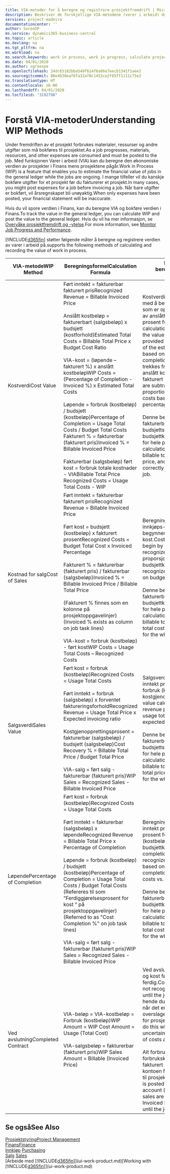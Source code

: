 ```yaml
---
title: VIA-metoder for å beregne og registrere prosjektfremdrift | Microsoft-dokumentasjon
description: Beskriver de forskjellige VIA-metodene (varer i arbeid) du kan bruke til å bokføre, overvåke og beregne økonomiske opplysninger for prosjekter som pågår.
services: project-madeira
documentationcenter: ''
author: SorenGP
ms.service: dynamics365-business-central
ms.topic: article
ms.devlang: na
ms.tgt_pltfrm: na
ms.workload: na
ms.search.keywords: work in process, work in progress, calculate project WIP
ms.date: 04/01/2020
ms.author: sgroespe
ms.openlocfilehash: 24dc65182bba549f624f8a66e7eecb1341f1aee1
ms.sourcegitcommit: 88e4b30eaf6fa32af0c1452ce2f85ff1111c75e2
ms.translationtype: HT
ms.contentlocale: nb-NO
ms.lasthandoff: 04/01/2020
ms.locfileid: "3192798"
---
```

# <a name="understanding-wip-methods"></a><span data-ttu-id="99a1d-103">Forstå VIA-metoder</span><span class="sxs-lookup"><span data-stu-id="99a1d-103">Understanding WIP Methods</span></span>
<span data-ttu-id="99a1d-104">Under fremdriften av et prosjekt forbrukes materialer, ressurser og andre utgifter som må bokføres til prosjektet.</span><span class="sxs-lookup"><span data-stu-id="99a1d-104">As a job progresses, materials, resources, and other expenses are consumed and must be posted to the job.</span></span> <span data-ttu-id="99a1d-105">Med funksjonen Varer i arbeid (VIA) kan du beregne den økonomiske verdien av prosjekter i Finans mens prosjektene pågår.</span><span class="sxs-lookup"><span data-stu-id="99a1d-105">Work in Process (WIP) is a feature that enables you to estimate the financial value of jobs in the general ledger while the jobs are ongoing.</span></span> <span data-ttu-id="99a1d-106">I mange tilfeller vil du kanskje bokføre utgifter for et prosjekt før du fakturerer et prosjekt.</span><span class="sxs-lookup"><span data-stu-id="99a1d-106">In many cases, you might post expenses for a job before invoicing a job.</span></span> <span data-ttu-id="99a1d-107">Når bare utgifter er bokført, vil årsregnskapet bli unøyaktig.</span><span class="sxs-lookup"><span data-stu-id="99a1d-107">When only expenses have been posted, your financial statement will be inaccurate.</span></span>

<span data-ttu-id="99a1d-108">Hvis du vil spore verdien i Finans, kan du beregne VIA og bokføre verdien i Finans.</span><span class="sxs-lookup"><span data-stu-id="99a1d-108">To track the value in the general ledger, you can calculate WIP and post the value to the general ledger.</span></span> <span data-ttu-id="99a1d-109">Hvis du vil ha mer informasjon, se [Overvåke prosjektfremdrift og -ytelse](projects-how-monitor-progress-performance.md).</span><span class="sxs-lookup"><span data-stu-id="99a1d-109">For more information, see [Monitor Job Progress and Performance](projects-how-monitor-progress-performance.md).</span></span>

[!INCLUDE[d365fin](includes/d365fin_md.md)] <span data-ttu-id="99a1d-110">støtter følgende måter å beregne og registrere verdien av varer i arbeid på.</span><span class="sxs-lookup"><span data-stu-id="99a1d-110">supports the following methods of calculating and recording the value of work in process.</span></span>

| <span data-ttu-id="99a1d-111">VIA-metode</span><span class="sxs-lookup"><span data-stu-id="99a1d-111">WIP Method</span></span> | <span data-ttu-id="99a1d-112">Beregningsformel</span><span class="sxs-lookup"><span data-stu-id="99a1d-112">Calculation Formula</span></span> | <span data-ttu-id="99a1d-113">Beskrivelse av beregning</span><span class="sxs-lookup"><span data-stu-id="99a1d-113">Calculation Description</span></span> |
| --- | --- | --- |
| <span data-ttu-id="99a1d-114">Kostverdi</span><span class="sxs-lookup"><span data-stu-id="99a1d-114">Cost Value</span></span> |<span data-ttu-id="99a1d-115">Ført inntekt = fakturerbar fakturert pris</span><span class="sxs-lookup"><span data-stu-id="99a1d-115">Recognized Revenue = Billable Invoiced Price</span></span><br /><br /> <span data-ttu-id="99a1d-116">Anslått kostbeløp = fakturerbart (salgsbeløp) x budsjett (kostforhold)</span><span class="sxs-lookup"><span data-stu-id="99a1d-116">Estimated Total Costs = Billable Total Price x Budget Cost Ratio</span></span><br /><br /> <span data-ttu-id="99a1d-117">VIA-kost = (løpende – fakturert %) x anslått kostbeløp</span><span class="sxs-lookup"><span data-stu-id="99a1d-117">WIP Costs = (Percentage of Completion - Invoiced %) x Estimated Total Costs</span></span><br /><br /> <span data-ttu-id="99a1d-118">Løpende = forbruk (kostbeløp) / budsjett (kostbeløp)</span><span class="sxs-lookup"><span data-stu-id="99a1d-118">Percentage of Completion = Usage Total Costs / Budget Total Costs</span></span><br /> <span data-ttu-id="99a1d-119">Fakturert % = fakturerbar (fakturert pris)</span><span class="sxs-lookup"><span data-stu-id="99a1d-119">Invoiced % = Billable Invoiced Price</span></span><br /><br /> <span data-ttu-id="99a1d-120">Fakturerbar (salgsbeløp) ført kost = forbruk totale kostnader - VIA</span><span class="sxs-lookup"><span data-stu-id="99a1d-120">Billable Total Price Recognized Costs = Usage Total Costs - WIP</span></span> |<span data-ttu-id="99a1d-121">Kostverdiberegninger starter med å beregne verdien av det som er oppgitt, ved å ta en andel av anslått kostbeløp basert på prosent fullført.</span><span class="sxs-lookup"><span data-stu-id="99a1d-121">Cost value calculations start by calculating the value of what has been provided by taking a proportion of the estimated total costs based on percentage of completion.</span></span> <span data-ttu-id="99a1d-122">Fakturert kost trekkes fra ved å ta en andel av anslått kostbeløp basert på fakturert prosent.</span><span class="sxs-lookup"><span data-stu-id="99a1d-122">Invoiced costs are subtracted by taking a proportion of the estimated total costs based on the invoiced percentage.</span></span><br /><br /> <span data-ttu-id="99a1d-123">Denne beregningen krever at det fakturerbare salgsbeløpet, budsjettsalgsbeløpet og budsjettkostbeløpet angis riktig for hele prosjektet.</span><span class="sxs-lookup"><span data-stu-id="99a1d-123">This calculation requires that the billable total price, budget total price, and budget total costs be correctly entered for the whole job.</span></span> |
| <span data-ttu-id="99a1d-124">Kostnad for salg</span><span class="sxs-lookup"><span data-stu-id="99a1d-124">Cost of Sales</span></span> |<span data-ttu-id="99a1d-125">Ført inntekt = fakturerbar fakturert pris</span><span class="sxs-lookup"><span data-stu-id="99a1d-125">Recognized Revenue = Billable Invoiced Price</span></span><br /><br /> <span data-ttu-id="99a1d-126">Ført kost = budsjett (kostbeløp) x fakturert prosent</span><span class="sxs-lookup"><span data-stu-id="99a1d-126">Recognized Costs = Budget Total Cost x Invoiced Percentage</span></span><br /><br /> <span data-ttu-id="99a1d-127">Fakturert % = fakturerbar (fakturert pris) / fakturerbar (salgsbeløp)</span><span class="sxs-lookup"><span data-stu-id="99a1d-127">Invoiced % = Billable Invoiced Price / Billable Total Price</span></span><br /><br /> <span data-ttu-id="99a1d-128">(Fakturert % finnes som en kolonne på prosjektoppgavelinjer)</span><span class="sxs-lookup"><span data-stu-id="99a1d-128">(Invoiced % exists as column on job task lines)</span></span><br /><br /> <span data-ttu-id="99a1d-129">VIA-kost = forbruk (kostbeløp) - ført kost</span><span class="sxs-lookup"><span data-stu-id="99a1d-129">WIP Costs = Usage Total Costs – Recognized Costs</span></span> |<span data-ttu-id="99a1d-130">Beregning av solgte varers innkjøps- eller produksjonspris begynner ved å beregne ført kost.</span><span class="sxs-lookup"><span data-stu-id="99a1d-130">Cost of sales calculations begin by calculating the recognized costs.</span></span> <span data-ttu-id="99a1d-131">Kost føres proporsjonalt basert på budsjettkostbeløp.</span><span class="sxs-lookup"><span data-stu-id="99a1d-131">Costs are recognized proportionally based on budget total costs.</span></span><br /><br /> <span data-ttu-id="99a1d-132">Denne beregningen krever at det fakturerbare salgsbeløpet og budsjettkostbeløpet angis riktig for hele prosjektet.</span><span class="sxs-lookup"><span data-stu-id="99a1d-132">This calculation requires that the billable total price and budget total costs be correctly entered for the whole job.</span></span> |
| <span data-ttu-id="99a1d-133">Salgsverdi</span><span class="sxs-lookup"><span data-stu-id="99a1d-133">Sales Value</span></span> |<span data-ttu-id="99a1d-134">Ført kost = forbruk (kostbeløp)</span><span class="sxs-lookup"><span data-stu-id="99a1d-134">Recognized Costs = Usage Total Costs</span></span><br /><br /> <span data-ttu-id="99a1d-135">Ført inntekt = forbruk (salgsbeløp) x forventet faktureringsforhold</span><span class="sxs-lookup"><span data-stu-id="99a1d-135">Recognized Revenue = Usage Total Price x Expected invoicing ratio</span></span><br /><br /> <span data-ttu-id="99a1d-136">Kostgjenopprettingsprosent = fakturerbar (salgsbeløp) / budsjett (salgsbeløp)</span><span class="sxs-lookup"><span data-stu-id="99a1d-136">Cost Recovery % = Billable Total Price / Budget Total Price</span></span><br /><br /> <span data-ttu-id="99a1d-137">VIA-salg = ført salg - fakturerbar (fakturert pris)</span><span class="sxs-lookup"><span data-stu-id="99a1d-137">WIP Sales = Recognized Sales - Billable Invoiced Price</span></span> |<span data-ttu-id="99a1d-138">Salgsverdiberegninger fører inntekt proporsjonalt basert på forbruk (kostbeløp) og forventet kostgjenopprettingsforhold.</span><span class="sxs-lookup"><span data-stu-id="99a1d-138">Sales value calculations recognize revenue proportionally based on usage total costs and the expected cost recovery ratio.</span></span><br /><br /> <span data-ttu-id="99a1d-139">Denne beregningen krever at det fakturerbare salgsbeløpet og budsjettsalgsbeløpet angis riktig for hele prosjektet.</span><span class="sxs-lookup"><span data-stu-id="99a1d-139">This calculation requires that the billable total price and budget total price be correctly entered for the whole job.</span></span> |
| <span data-ttu-id="99a1d-140">Løpende</span><span class="sxs-lookup"><span data-stu-id="99a1d-140">Percentage of Completion</span></span> |<span data-ttu-id="99a1d-141">Ført kost = forbruk (kostbeløp)</span><span class="sxs-lookup"><span data-stu-id="99a1d-141">Recognized Costs = Usage Total Costs</span></span><br /><br /> <span data-ttu-id="99a1d-142">Ført inntekt = fakturerbar (salgsbeløp) x løpende</span><span class="sxs-lookup"><span data-stu-id="99a1d-142">Recognized Revenue = Billable Total Price x Percentage of Completion</span></span><br /><br /> <span data-ttu-id="99a1d-143">Løpende = forbruk (kostbeløp) / budsjett (kostbeløp)</span><span class="sxs-lookup"><span data-stu-id="99a1d-143">Percentage of Completion = Usage Total Costs / Budget Total Costs</span></span><br /> <span data-ttu-id="99a1d-144">(Refereres til som “Ferdiggjørelsesprosent for kost “ på prosjektoppgavelinjer)</span><span class="sxs-lookup"><span data-stu-id="99a1d-144">(Referred to as "Cost Completion %" on job task lines)</span></span><br /><br /> <span data-ttu-id="99a1d-145">VIA-salg = ført salg - fakturerbar (fakturert pris)</span><span class="sxs-lookup"><span data-stu-id="99a1d-145">WIP Sales = Recognized Sales - Billable Invoiced Price</span></span> |<span data-ttu-id="99a1d-146">Beregninger av Løpende fører inntekt proporsjonalt basert på prosent fullført, det vil si forbruk (kostbeløp) i forhold til budsjettkost.</span><span class="sxs-lookup"><span data-stu-id="99a1d-146">Percentage of completion calculations recognize revenue proportionally based on the percentage of completion, that is, usage total costs vs. budget costs.</span></span><br /><br /> <span data-ttu-id="99a1d-147">Denne beregningen krever at det fakturerbare salgsbeløpet og budsjettkostbeløpet angis riktig for hele prosjektet.</span><span class="sxs-lookup"><span data-stu-id="99a1d-147">This calculation requires that the billable total price and budget total costs be correctly entered for the whole job.</span></span> |
| <span data-ttu-id="99a1d-148">Ved avslutning</span><span class="sxs-lookup"><span data-stu-id="99a1d-148">Completed Contract</span></span> |<span data-ttu-id="99a1d-149">VIA-beløp = VIA-kostbeløp = Forbruk (kostbeløp)</span><span class="sxs-lookup"><span data-stu-id="99a1d-149">WIP Amount = WIP Cost Amount = Usage (Total Cost)</span></span><br /><br /> <span data-ttu-id="99a1d-150">VIA-salgsbeløp = fakturerbar (fakturert pris)</span><span class="sxs-lookup"><span data-stu-id="99a1d-150">WIP Sales Amount = Billable (Invoiced Price)</span></span> |<span data-ttu-id="99a1d-151">Ved avslutning fører ikke inntekt og kost før prosjektet er ferdig.</span><span class="sxs-lookup"><span data-stu-id="99a1d-151">Completed contract does not recognize revenue and costs until the job is complete.</span></span> <span data-ttu-id="99a1d-152">Det kan hende du ønsker å gjøre dette når det er stor usikkerhet rundt overslagene for kost og inntekt for prosjektet.</span><span class="sxs-lookup"><span data-stu-id="99a1d-152">You may want to do this when there is high uncertainty around the estimates of costs and revenue for the job.</span></span><br /><br /> <span data-ttu-id="99a1d-153">Alt forbruk bokføres i VIA-forbrukskontoen (aktiva), og alt fakturert salg bokføres i VIA-kontoen for fakturert salg (gjeld) til prosjektet er ferdig.</span><span class="sxs-lookup"><span data-stu-id="99a1d-153">All usage is posted to the WIP Costs account (asset) and all invoiced sales are posted to the WIP Invoiced Sales account (liability) until the job is complete.</span></span> |

## <a name="see-also"></a><span data-ttu-id="99a1d-154">Se også</span><span class="sxs-lookup"><span data-stu-id="99a1d-154">See Also</span></span>
[<span data-ttu-id="99a1d-155">Prosjektstyring</span><span class="sxs-lookup"><span data-stu-id="99a1d-155">Project Management</span></span>](projects-manage-projects.md)  
[<span data-ttu-id="99a1d-156">Finans</span><span class="sxs-lookup"><span data-stu-id="99a1d-156">Finance</span></span>](finance.md)  
<span data-ttu-id="99a1d-157">[Innkjøp](purchasing-manage-purchasing.md)       </span><span class="sxs-lookup"><span data-stu-id="99a1d-157">[Purchasing](purchasing-manage-purchasing.md)       </span></span>  
<span data-ttu-id="99a1d-158">[Salg](sales-manage-sales.md)    </span><span class="sxs-lookup"><span data-stu-id="99a1d-158">[Sales](sales-manage-sales.md)    </span></span>  
<span data-ttu-id="99a1d-159">[Arbeide med [!INCLUDE[d365fin](includes/d365fin_md.md)]](ui-work-product.md)</span><span class="sxs-lookup"><span data-stu-id="99a1d-159">[Working with [!INCLUDE[d365fin](includes/d365fin_md.md)]](ui-work-product.md)</span></span>  
